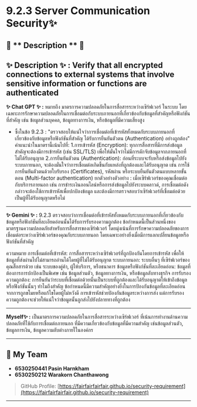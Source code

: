 # 9.2.3 Server Communication Security✨

## 📖 ** Description ** 📖
**✨ Description ✨ :** Verify that all encrypted connections to external systems that involve sensitive information or functions are authenticated
---

**✨ Chat GPT ✨ :**  หมายถึง มาตรการความปลอดภัยในการสื่อสารระหว่างเซิร์ฟเวอร์ ในระบบ โดยเฉพาะการรักษาความปลอดภัยในการเชื่อมต่อกับระบบภายนอกที่เกี่ยวข้องกับข้อมูลที่สำคัญหรือฟังก์ชันที่สำคัญ เช่น ข้อมูลส่วนบุคคล, ข้อมูลทางการเงิน, หรือข้อมูลที่มีความเสี่ยงสูง 
- ซึ้งในข้อ 9.2.3 : "ตรวจสอบให้แน่ใจว่าการเชื่อมต่อที่เข้ารหัสทั้งหมดกับระบบภายนอกที่เกี่ยวข้องกับข้อมูลหรือฟังก์ชันที่สำคัญ ได้รับการยืนยันตัวตน (Authentication) อย่างถูกต้อง"
คำแนะนำในมาตรานี้เน้นไปที่:
1.การเข้ารหัส (Encryption): ทุกการสื่อสารที่มีการส่งข้อมูลสำคัญจะต้องมีการเข้ารหัส (เช่น SSL/TLS) เพื่อให้มั่นใจว่าไม่มีการดักจับข้อมูลจากภายนอกที่ไม่ได้รับอนุญาต
2.การยืนยันตัวตน (Authentication): ก่อนที่ระบบจะรับหรือส่งข้อมูลไปยังระบบภายนอก, จะต้องมั่นใจว่าการเชื่อมต่อเกิดขึ้นกับแหล่งที่ถูกต้องและได้รับอนุญาต เช่น การใช้การยืนยันตัวตนด้วยใบรับรอง (Certificates), รหัสผ่าน หรือระบบยืนยันตัวตนแบบหลายขั้นตอน (Multi-factor authentication)
ยกตัวอย่างตัวอย่าง : เมื่อเซิร์ฟเวอร์ของคุณเชื่อมต่อกับบริการภายนอก เช่น การชำระเงินออนไลน์หรือการส่งข้อมูลไปยังระบบคลาวด์, การเชื่อมต่อดังกล่าวจะต้องใช้การเข้ารหัสเพื่อปกป้องข้อมูล และต้องมีการตรวจสอบว่าเซิร์ฟเวอร์ที่เชื่อมต่อด้วยเป็นผู้ที่ได้รับอนุญาตหรือไม่

---

**✨ Gemini ✨ :** 9.2.3 ตรวจสอบว่าการเชื่อมต่อที่เข้ารหัสทั้งหมดกับระบบภายนอกที่เกี่ยวข้องกับข้อมูลหรือฟังก์ชันที่ละเอียดอ่อนนั้นได้รับการรับรองความถูกต้อง
ข้อกำหนดนี้เป็นส่วนหนึ่งของมาตรฐานความปลอดภัยสำหรับการสื่อสารของเซิร์ฟเวอร์ โดยมุ่งเน้นที่การรักษาความปลอดภัยของการเชื่อมต่อระหว่างเซิร์ฟเวอร์ของคุณกับระบบภายนอก โดยเฉพาะอย่างยิ่งเมื่อมีการแลกเปลี่ยนข้อมูลหรือฟังก์ชันที่สำคัญ

ความหมาย
การเชื่อมต่อที่เข้ารหัส: การสื่อสารระหว่างเซิร์ฟเวอร์ที่ถูกป้องกันโดยการเข้ารหัส เพื่อให้ข้อมูลที่ส่งผ่านไปไม่สามารถอ่านได้โดยผู้ที่ไม่ได้รับอนุญาต
ระบบภายนอก: ระบบอื่นๆ ที่เซิร์ฟเวอร์ของคุณสื่อสารด้วย เช่น ระบบของคู่ค้า, ผู้ให้บริการ, หรือธนาคาร
ข้อมูลหรือฟังก์ชันที่ละเอียดอ่อน: ข้อมูลที่ต้องการการปกป้องเป็นพิเศษ เช่น ข้อมูลส่วนตัว, ข้อมูลทางการเงิน, หรือข้อมูลลับทางธุรกิจ
การรับรองความถูกต้อง: การยืนยันว่าระบบที่เชื่อมต่อด้วยนั้นเป็นระบบที่ถูกต้องและได้รับอนุญาตให้เข้าถึงข้อมูลหรือฟังก์ชันนั้นๆ
ทำไมถึงสำคัญ
ข้อกำหนดนี้มีความสำคัญอย่างยิ่งในการป้องกันข้อมูลที่ละเอียดอ่อนจากการถูกขโมยหรือแก้ไขโดยผู้ไม่หวังดี การเข้ารหัสช่วยป้องกันข้อมูลระหว่างการส่ง แต่การรับรองความถูกต้องจะช่วยให้แน่ใจว่าข้อมูลนั้นถูกส่งไปยังปลายทางที่ถูกต้อง  

---

**Myself✨ :** เป็นมาตรการความปลอดภัยในการสื่อสารระหว่างเซิร์ฟเวอร์ ที่เน้นการทำงานด้านความปลอดภัยที่ใช้กับการเชื่อมต่อภายนอก ที่มีความเกี่ยวข้องกับข้อมูลที่มีความสำคัญ เช่นข้อมูลส่วนตัว, ข้อมูลการเงิน, ข้อมูลความลับต่างภายใในองค์กร

---


## 👥 **My Team**
- **6530250441 Pasin Harnkham**
- **6530250212 Warakorn Chanthawong**  
> GitHub Profile: [https://fairfairfairfair.github.io/security-requirement](https://fairfairfairfair.github.io/security-requirement)
---
